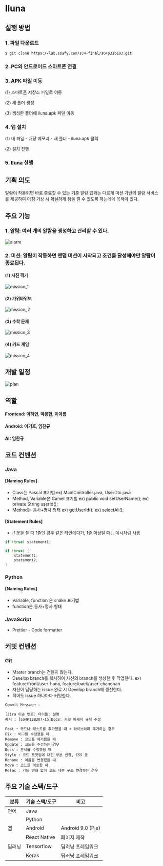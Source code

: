 # Iluna

## 실행 방법
### 1. 파일 다운로드
`$ git clone https://lab.ssafy.com/s04-final/s04p31b103.git`

### 2. PC와 안드로이드 스마트폰 연결

### 3. APK 파일 이동
(1) 스마트폰 저장소 파일로 이동

(2) 새 폴더 생성

(3) 생성한 폴더에 iluna.apk 파일 이동

### 4. 앱 설치
(1) 내 파일 - 내장 메모리 - 새 폴더 - iluna.apk 클릭

(2) 설치 진행

### 5. Iluna 실행

## 기획 의도
알람이 작동되면 바로 종료할 수 있는 기존 알람 앱과는 다르게 미션 기반의 알람 서비스를 제공하여 아침 기상 시 확실하게 잠을 깰 수 있도록 하는데에 목적이 있다.

## 주요 기능
### 1. 알람: 여러 개의 알람을 생성하고 관리할 수 있다.
![alarm](img/가위바위보.gif)

### 2. 미션: 알람이 작동하면 랜덤 미션이 시작되고 조건을 달성해야만 알람이 종료된다.
#### (1) 사진 찍기

![mission_1](deliverables/imgs/주요기능_2.png)
#### (2) 가위바위보

![mission_2](deliverables/imgs/주요기능_3.png)
#### (3) 수학 문제

![mission_3](deliverables/imgs/주요기능_4.png)
#### (4) 카드 게임

![mission_4](deliverables/imgs/주요기능_5.png)

## 개발 일정
![plan](deliverables/imgs/개발일정.png)


## 역할
#### Frontend: 이하연, 박봉현, 이아름
#### Android: 이기호, 임찬규
#### AI: 임찬규

## 코드 컨벤션
### Java
#### [Naming Rules]
- Class는 Pascal 표기법
ex) MainController.java, UserDto.java
- Method, Variable은 Camel 표기법
ex) public void setUserName();
ex) private String userId();
- Method는 동사+명사 형태
ex) getUserId();
ex) selectAll();

#### [Statement Rules]
- if 문을 쓸 때 1줄인 경우 같은 라인에다가, 1줄 이상일 때는 예시처럼 사용

```java
if (true) statement1;

if (true) {
    statement1;
    statement2;
}
```

### Python
#### [Naming Rules]
- Variable, function 은 snake 표기법
- function은 동사+명사 형태

### JavaScript
- Prettier - Code formatter

## 커밋 컨벤션
### Git
- Master branch는 건들지 않는다.
- Develop branch를 복사하여 자신의 branch를 생성한 후 작업한다.
    ex) feature/front/user-hana, feature/back/user-chanchan
- 자신이 담당하는 issue 완료 시 Develop branch에 갱신한다.
- 적어도 issue 하나마다 커밋한다.

```
Commit Message : 

[Jira 이슈 번호] 타이틀: 설명
예시 : [S04P12B207-15]Docs: 커밋 메세지 규칙 수정

Feat : 코드나 테스트를 추가했을 때 + 라이브러리 추가하는 경우
Fix : 버그를 수정했을 때
Remove : 코드를 제거했을 때
Update : 코드를 수정하는 경우
Docs : 문서를 수정했을 때
Style : 코드 포맷팅에 대한 부분 변경, CSS 등
Rename : 이름을 변경했을 때
Move : 코드를 이동할 때
Refac : 기능 변화 없이 코드 내부 구조 변경하는 경우
```

## 주요 기술 스택/도구

| 분류     | 기술 스택/도구 | 비고                    |
| -------- | -------------- | ----------------------- |
| 언어     | Java           |                         |
|          | Python         |                         |
| 앱       | Android        | Android 9.0 (Pie)       |
|          | React Native   | 페이지 제작             |
| 딥러닝   | Tensorflow     | 딥러닝 프레임워크       |
|          | Keras          | 딥러닝 프레임워크       |
